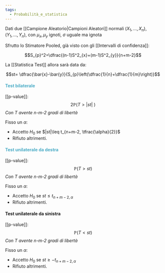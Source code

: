 ```yaml
---
tags:
  - Probabilità_e_statistica
---
```

Dati due [[Campione Aleatorio|Campioni Aleatori]] normali $(X_{1},\dots,X_{n}),(Y_{1},\dots,Y_{n})$, con $\mu_{x},\mu_{y}$ ignoti, $\sigma$ uguale ma ignota

Sfrutto lo Stimatore Pooled, già visto con gli [[Intervalli di confidenza]]:

$$S_{p}^2=\dfrac{(n-1)S^2_{x}+(m-1)S^2_{y}}{n+m-2}$$

La [[Statistica Test]] allora sarà data da:

$$st= \dfrac{\bar{x}-\bar{y}}{S_{p}\left(\dfrac{1}{n}+\dfrac{1}{m}\right)}$$

#### <font color="#4bacc6">Test bilaterale</font>

[[p-value]]:
$$2\mathbb{P}(T>|st|\ )$$ *Con T avente n-m-2 gradi di libertà*

Fisso un $\alpha$:
- Accetto $H_{0}$ se $|st|\leq t_{n+m-2, \tfrac{\alpha}{2}}$
- Rifiuto altrimenti.

#### <font color="#4bacc6">Test unilaterale da destra</font>

[[p-value]]:
$$\mathbb{P}(T>st )$$ *Con T avente n-m-2 gradi di libertà*

Fisso un $\alpha$:
- Accetto $H_{0}$ se $st\leq t_{n+m-2,\alpha}$
- Rifiuto altrimenti.

#### Test unilaterale da sinistra

[[p-value]]:
$$\mathbb{P}(T<st )$$ *Con T avente n-m-2 gradi di libertà*

Fisso un $\alpha$:
- Accetto $H_{0}$ se $st\geq -t_{n+m-2,\alpha}$
- Rifiuto altrimenti.